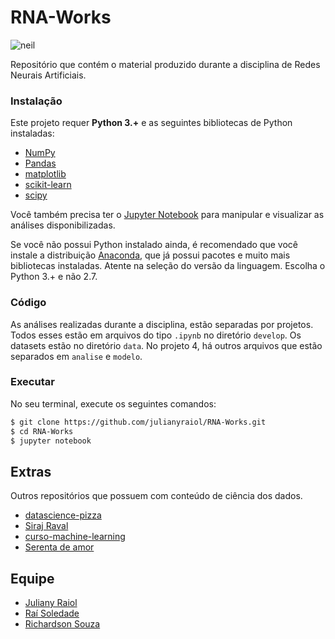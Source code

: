 # RNA-Works

![neil](https://media.giphy.com/media/3orieLrwJwwAt5FqxO/giphy-downsized.gif)

Repositório que contém o material produzido durante a disciplina de Redes Neurais Artificiais.

### Instalação
Este projeto requer **Python 3.+** e as seguintes bibliotecas de Python instaladas:

- [NumPy](http://www.numpy.org/)
- [Pandas](http://pandas.pydata.org/)
- [matplotlib](http://matplotlib.org/)
- [scikit-learn](http://scikit-learn.org/stable/)
- [scipy](https://www.scipy.org/)


Você também precisa ter o [Jupyter Notebook](http://ipython.org/notebook.html) para manipular e visualizar as análises disponibilizadas.  

Se você não possui Python instalado ainda, é recomendado que você instale a distribuição [Anaconda](http://continuum.io/downloads), que já possui pacotes e muito mais bibliotecas instaladas. Atente na seleção do versão da linguagem. Escolha o Python 3.+ e não 2.7.

### Código

As análises realizadas durante a disciplina, estão separadas por projetos. Todos esses estão em arquivos do tipo `.ipynb` no diretório `develop`. Os datasets estão no diretório `data`. No projeto 4, há outros arquivos que estão separados em `analise` e `modelo`. 

### Executar

No seu terminal, execute os seguintes comandos:

```bash
$ git clone https://github.com/julianyraiol/RNA-Works.git
$ cd RNA-Works
$ jupyter notebook
```

## Extras

Outros repositórios que possuem com conteúdo de ciência dos dados.

- [datascience-pizza](https://github.com/leportella/datascience-pizza)
- [Siraj Raval](https://github.com/llSourcell)
- [curso-machine-learning](https://github.com/elloa/ocean-machineLearning2018)
- [Serenta de amor](https://github.com/okfn-brasil/serenata-de-amor)


## Equipe

- [Juliany Raiol](https://github.com/julianyraiol)
- [Raí Soledade](https://github.com/raisantos)
- [Richardson Souza](https://github.com/richardson-souza)

